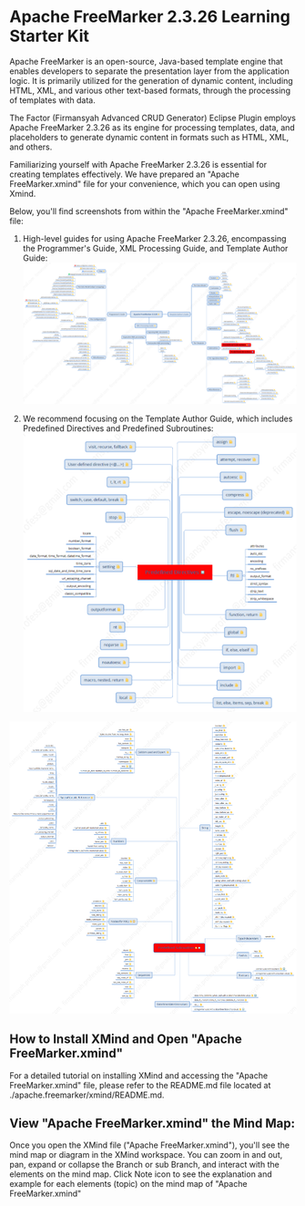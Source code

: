 # Apache FreeMarker 2.3.26 Learning Starter Kit
Apache FreeMarker is an open-source, Java-based template engine that enables developers to separate the presentation layer from the application logic. It is primarily utilized for the generation of dynamic content, including HTML, XML, and various other text-based formats, through the processing of templates with data.

The Factor (Firmansyah Advanced CRUD Generator) Eclipse Plugin employs Apache FreeMarker 2.3.26 as its engine for processing templates, data, and placeholders to generate dynamic content in formats such as HTML, XML, and others.

Familiarizing yourself with Apache FreeMarker 2.3.26 is essential for creating templates effectively. We have prepared an "Apache FreeMarker.xmind" file for your convenience, which you can open using Xmind.

Below, you'll find screenshots from within the "Apache FreeMarker.xmind" file:

1. High-level guides for using Apache FreeMarker 2.3.26, encompassing the Programmer's Guide, XML Processing Guide, and Template Author Guide:
![Apache FreeMarker 2.3.26](./apache.freemarker/images/Apache%20FreeMarker%202.3.26.png)

2. We recommend focusing on the Template Author Guide, which includes Predefined Directives and Predefined Subroutines:
![Predefined Directives](./apache.freemarker/images/Predefined%20Directives.png)

![Predefined Subroutines](./apache.freemarker/images/Predefined%20Subroutines.png)


## How to Install XMind and Open "Apache FreeMarker.xmind"
For a detailed tutorial on installing XMind and accessing the "Apache FreeMarker.xmind" file, please refer to the README.md file located at ./apache.freemarker/xmind/README.md.

## View "Apache FreeMarker.xmind" the Mind Map: 
Once you open the XMind file ("Apache FreeMarker.xmind"), you'll see the mind map or diagram in the XMind workspace. You can zoom in and out, pan, expand or collapse the Branch or sub Branch, and interact with the elements on the mind map. 
Click Note icon to see the explanation and example for each elements (topic) on the mind map of "Apache FreeMarker.xmind"
